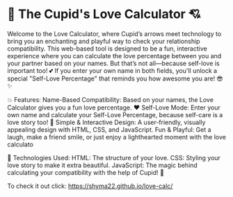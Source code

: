# 💖 The Cupid's Love Calculator 💘

Welcome to the Love Calculator, where Cupid’s arrows meet technology to bring you an enchanting and playful way to check your relationship compatibility. This web-based tool is designed to be a fun, interactive experience where you can calculate the love percentage between you and your partner based on your names. But that’s not all—because self-love is important too! 💕 If you enter your own name in both fields, you'll unlock a special "Self-Love Percentage" that reminds you how awesome you are! 😎✨

💥 Features:
Name-Based Compatibility: Based on your names, the Love Calculator gives you a fun love percentage. ❤️
Self-Love Mode: Enter your own name and calculate your Self-Love Percentage, because self-care is a love story too! 🌸
Simple & Interactive Design: A user-friendly, visually appealing design with HTML, CSS, and JavaScript.
Fun & Playful: Get a laugh, make a friend smile, or just enjoy a lighthearted moment with the love calculato

🌟 Technologies Used:
HTML: The structure of your love.
CSS: Styling your love story to make it extra beautiful.
JavaScript: The magic behind calculating your compatibility with the help of Cupid! 🏹

To check it out click: https://shyma22.github.io/love-calc/
